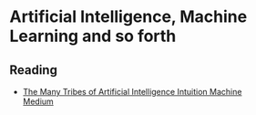 # Artificial Intelligence, Machine Learning and so forth

## Reading

* [The Many Tribes of Artificial Intelligence  Intuition Machine  
Medium](https://medium.com/intuitionmachine/the-many-tribes-problem-of-artificial-intelligence-ai-1300faba5b60)
